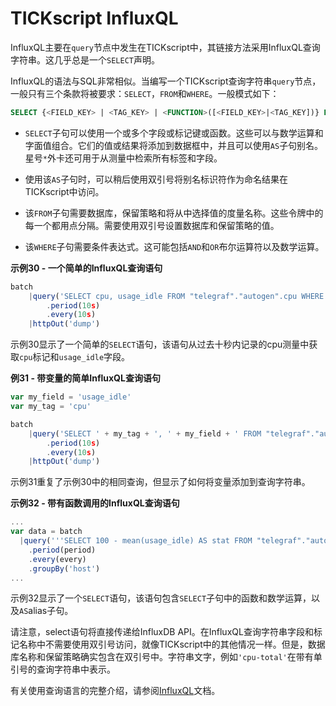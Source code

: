 # TICKscript InfluxQL

InfluxQL主要在`query`节点中发生在TICKscript中，其链接方法采用InfluxQL查询字符串。这几乎总是一个`SELECT`声明。

InfluxQL的语法与SQL非常相似。当编写一个TICKscript查询字符串`query`节点，一般只有三个条款将被要求：`SELECT`，`FROM`和`WHERE`。一般模式如下：

```SQL
SELECT {<FIELD_KEY> | <TAG_KEY> | <FUNCTION>([<FIELD_KEY>|<TAG_KEY])} FROM <DATABASE>.<RETENTION_POLICY>.<MEASUREMENT> WHERE {<CONDITIONAL_EXPRESSION>}
```

- `SELECT`子句可以使用一个或多个字段或标记键或函数。这些可以与数学运算和字面值组合。它们的值或结果将添加到数据框中，并且可以使用`AS`子句别名。星号`*`外卡还可用于从测量中检索所有标签和字段。

- 使用该`AS`子句时，可以稍后使用双引号将别名标识符作为命名结果在TICKscript中访问。

- 该`FROM`子句需要数据库，保留策略和将从中选择值的度量名称。这些令牌中的每一个都用点分隔。需要使用双引号设置数据库和保留策略的值。

- 该`WHERE`子句需要条件表达式。这可能包括`AND`和`OR`布尔运算符以及数学运算。

**示例30 - 一个简单的InfluxQL查询语句**

```js
batch
    |query('SELECT cpu, usage_idle FROM "telegraf"."autogen".cpu WHERE time > now() - 10s')
        .period(10s)
        .every(10s)
    |httpOut('dump')
```

示例30显示了一个简单的`SELECT`语句，该语句从过去十秒内记录的cpu测量中获取`cpu`标记和`usage_idle`字段。

**例31 - 带变量的简单InfluxQL查询语句**

```js
var my_field = 'usage_idle'
var my_tag = 'cpu'

batch
    |query('SELECT ' + my_tag + ', ' + my_field + ' FROM "telegraf"."autogen".cpu WHERE time > now() - 10s')
        .period(10s)
        .every(10s)
    |httpOut('dump')
```

示例31重复了示例30中的相同查询，但显示了如何将变量添加到查询字符串。

**示例32 - 带有函数调用的InfluxQL查询语句**

```js
...
var data = batch
  |query('''SELECT 100 - mean(usage_idle) AS stat FROM "telegraf"."autogen"."cpu" WHERE cpu = 'cpu-total' ''')
    .period(period)
    .every(every)
    .groupBy('host')
...
```

示例32显示了一个`SELECT`语句，该语句包含`SELECT`子句中的函数和数学运算，以及`AS`alias子句。

请注意，select语句将直接传递给InfluxDB API。在InfluxQL查询字符串字段和标记名称中不需要使用双引号访问，就像TICKscript中的其他情况一样。但是，数据库名称和保留策略确实包含在双引号中。字符串文字，例如`'cpu-total'`在带有单引号的查询字符串中表示。

有关使用查询语言的完整介绍，请参阅[InfluxQL](https://docs.influxdata.com/influxdb/v1.3/query_language/)文档。
